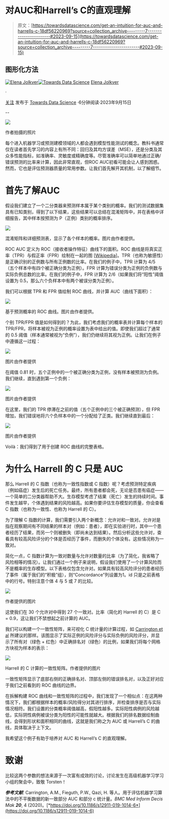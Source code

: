 # 对AUC和Harrell’s C的直观理解

> 原文：[https://towardsdatascience.com/get-an-intuition-for-auc-and-harrells-c-18df56220969?source=collection_archive---------7-----------------------#2023-09-15](https://towardsdatascience.com/get-an-intuition-for-auc-and-harrells-c-18df56220969?source=collection_archive---------7-----------------------#2023-09-15)

## 图形化方法

[](https://elena-jolkver.medium.com/?source=post_page-----18df56220969--------------------------------)[![Elena Jolkver](../Images/ec9e69fb674ce968174886dfa48ed292.png)](https://elena-jolkver.medium.com/?source=post_page-----18df56220969--------------------------------)[](https://towardsdatascience.com/?source=post_page-----18df56220969--------------------------------)[![Towards Data Science](../Images/a6ff2676ffcc0c7aad8aaf1d79379785.png)](https://towardsdatascience.com/?source=post_page-----18df56220969--------------------------------) [Elena Jolkver](https://elena-jolkver.medium.com/?source=post_page-----18df56220969--------------------------------)

·

[关注](https://medium.com/m/signin?actionUrl=https%3A%2F%2Fmedium.com%2F_%2Fsubscribe%2Fuser%2Fd6af391a93a9&operation=register&redirect=https%3A%2F%2Ftowardsdatascience.com%2Fget-an-intuition-for-auc-and-harrells-c-18df56220969&user=Elena+Jolkver&userId=d6af391a93a9&source=post_page-d6af391a93a9----18df56220969---------------------post_header-----------) 发布于 [Towards Data Science](https://towardsdatascience.com/?source=post_page-----18df56220969--------------------------------) ·6分钟阅读·2023年9月15日[](https://medium.com/m/signin?actionUrl=https%3A%2F%2Fmedium.com%2F_%2Fvote%2Ftowards-data-science%2F18df56220969&operation=register&redirect=https%3A%2F%2Ftowardsdatascience.com%2Fget-an-intuition-for-auc-and-harrells-c-18df56220969&user=Elena+Jolkver&userId=d6af391a93a9&source=-----18df56220969---------------------clap_footer-----------)

--

[](https://medium.com/m/signin?actionUrl=https%3A%2F%2Fmedium.com%2F_%2Fbookmark%2Fp%2F18df56220969&operation=register&redirect=https%3A%2F%2Ftowardsdatascience.com%2Fget-an-intuition-for-auc-and-harrells-c-18df56220969&source=-----18df56220969---------------------bookmark_footer-----------)![](../Images/863341544228b533c5ea23dd56dbdb87.png)

作者拍摄的照片

每个进入机器学习或预测建模领域的人都会遇到模型性能测试的概念。教科书通常仅在读者首先学习的内容上有所不同：回归及其均方误差（MSE），还是分类及其众多性能指标，如准确率、灵敏度或精确度等。尽管准确率可以简单地通过正确/错误预测的比率来计算，因此非常直观，但ROC AUC初看可能会让人感到困惑。然而，它也是评估预测器质量的常用参数。让我们首先解开其机制，以了解细节。

# 首先了解AUC

假设我们建立了一个二分类器来预测样本属于某个类别的概率。我们的测试数据集具有已知类别，得到了以下结果，这些结果可以总结在混淆矩阵中，并在表格中详细报告，其中样本按预测为 P（正例）类别的概率排序。

![](../Images/730deb60b522213f6c9455ab92ad3ecb.png)

混淆矩阵和详细预测表，显示了各个样本的概率。图片由作者提供。

ROC AUC 定义为 ROC（接收者操作特征）曲线下的面积。ROC 曲线是将真实正率（TPR）与假正率（FPR）绘制在一起的图 [[Wikipedia](https://en.wikipedia.org/wiki/Receiver_operating_characteristic)]。TPR（也称为敏感性）是正确识别的正例数与所有正例数的比率。在我们的例子中，TPR 计算为 4/5（五个样本中有四个被正确分类为正例）。FPR 计算为错误分类为正例的负例数与实际负例总数的比率。在我们的例子中，FPR 计算为 2/6（如果我们将“阳性”阈值设置为 0.5，那么六个负样本中有两个被误分类为正例）。

我们可以根据 TPR 和 FPR 值绘制 ROC 曲线，并计算 AUC（曲线下面积）：

![](../Images/16259017e360e5c029118e0ac5e2df98.png)

基于预测概率的 ROC 曲线。图片由作者提供。

个别 TPR/FPR 值是如何得到的？为此，我们考虑我们的概率表并计算每个样本的 TPR/FPR，将样本被视为正例的概率设置为表中给出的值。即使我们超过了通常的 0.5 阈值（样本通常被视为“负例”），我们仍继续将其视为正例。让我们在例子中遵循这一过程：

![](../Images/acf683b88a386589d3518851c7e7f96f.png)

图片由作者提供

在阈值 0.81 时，五个正例中的一个被正确分类为正例，没有样本被预测为负例。我们继续，直到遇到第一个负例：

![](../Images/4a127b56f2b430a3c55e884228fddb2c.png)

图片由作者提供

在这里，我们的 TPR 停滞在之前的值（五个正例中的三个被正确预测），但 FPR 增加，我们错误地将六个负样本中的一个分配给了正类。我们继续直到最后：

![](../Images/6c1c1f15c5819c1d6ad87eea7eee76c9.png)

图片由作者提供

Voilà：我们得到了用于创建 ROC 曲线的完整表格。

# 为什么 Harrell 的 C 只是 AUC

那么 Harrell 的 C 指数（也称为一致性指数或 C 指数）呢？考虑预测特定疾病（例如癌症）发生后的死亡任务。最终，所有患者都会死，无论是否患有癌症——一个简单的二分类器帮助不大。生存模型考虑了结果（死亡）发生的持续时间。事件发生越早，个体遇到结果的风险越高。如果你要评估生存模型的质量，你会查看 C 指数（也称为一致性、也称为 Harrell 的 C）。

为了理解 C 指数的计算，我们需要引入两个新概念：允许对和一致对。允许对是指在观察期间有不同结果的样本对（例如：患者），即在实验进行时，其中一个患者经历了结果，而另一个则被删失（即尚未达到结果）。然后分析这些允许对，查看具有较高风险评分的个体是否经历了事件，而删失的个体没有。这些情况称为一致对。

简化一点，C 指数计算为一致对数量与允许对数量的比率（为了简化，我省略了风险相等的情况）。让我们通过一个例子来说明，假设我们使用了一个计算风险而不是概率的生存模型。以下表格仅包含允许对。如果具有较高风险评分的患者经历了事件（属于我们的“积极”组），则“Concordance”列设置为1。id 只是之前表格中的行号。特别注意个体 4 与 5 或 7 的比较。

![](../Images/fd387b2d9378b7e7041c43bfdc4b4793.png)

作者提供的图片

这使我们在 30 个允许对中得到 27 个一致对。比率（简化的 Harrell 的 C）是 C = 0.9，这让我们不禁想起之前计算的 AUC。

我们可以构建一个一致性矩阵，来可视化 C 统计量的计算过程，如 [Carrington et al](https://doi.org/10.1186/s12911-019-1014-6) 所建议的那样。该图显示了实际正例的风险评分与实际负例的风险评分，并显示了所有对（绿色 + 红色）中正确排名对（绿色）的比例，如果我们将每个网格方块视为样本的表示：

![](../Images/ff9123665080b7d1a50219e7c44f331a.png)

Harrell 的 C 计算的一致性矩阵。作者提供的图片

一致性矩阵显示了底部右侧的正确排名对、顶部左侧的错误排名对，以及正好对应于我们之前看到的 ROC 曲线的边界。

在拆解构建 ROC 曲线和一致性矩阵的过程中，我们发现了一个相似点：在这两种情况下，我们都根据样本的概率/风险得分对其进行排序，并检查排序是否与实际情况相符。我们设置的分类概率阈值越高，假阳性越多。实际阳性病例的风险越低，实际阴性病例被误分类为阳性的可能性就越大。根据我们的排名数据绘制曲线，会得到形状和面积相同的曲线，这就是我们称之为 AUC 或 Harrell’s C 的曲线，具体取决于上下文。

我希望这个例子有助于培养对 AUC 和 Harrell’s C 的直观理解。

# 致谢

比较这两个参数的想法来源于一次富有成效的讨论，讨论发生在高级机器学习学习小组的聚会中，致敬 Torsten！

***参考文献***: Carrington, A.M., Fieguth, P.W., Qazi, H. 等人。用于评估机器学习算法中的不平衡数据的新一致部分 AUC 和部分 c 统计量。*BMC Med Inform Decis Mak* ***20***, 4 (2020)。[*https://doi.org/10.1186/s12911-019-1014-6*](https://doi.org/10.1186/s12911-019-1014-6)
